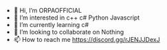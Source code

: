 - 👋 Hi, I’m ORPAOFFICIAL
- 👀 I’m interested in c++ c# Python Javascript   
- 🌱 I’m currently learning c#
- 💞️ I’m looking to collaborate on Nothing
- 📫 How to reach me https://discord.gg/rJENJJDexJ

<!---
anonymous789456/anonymous789456 is a ✨ special ✨ repository because its `README.md` (this file) appears on your GitHub profile.
You can click the Preview link to take a look at your changes.
--->

